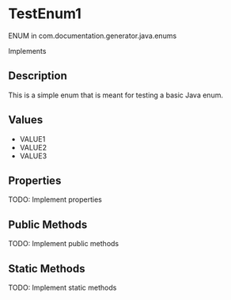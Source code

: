 # TestEnum1

ENUM in com.documentation.generator.java.enums

Implements 

## Description

This is a simple enum that is meant for testing a basic Java enum.

## Values

- VALUE1
- VALUE2
- VALUE3

## Properties

TODO: Implement properties

## Public Methods

TODO: Implement public methods

## Static Methods

TODO: Implement static methods

